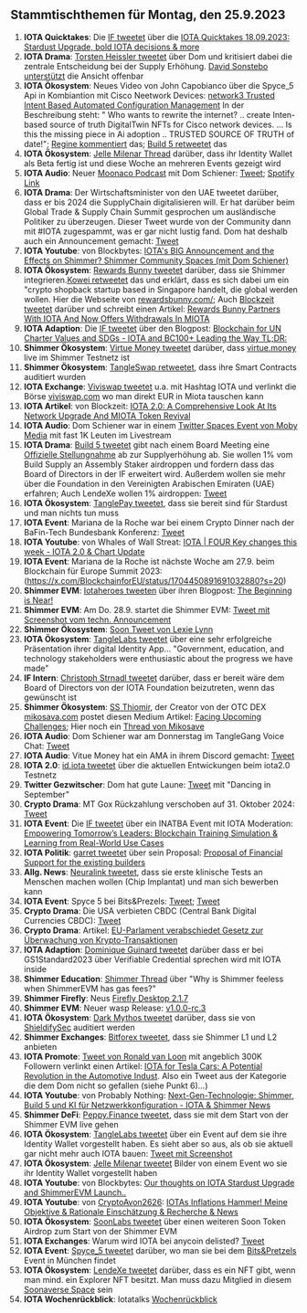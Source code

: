 ## Stammtischthemen für Montag, den 25.9.2023

1. **IOTA Quicktakes**: Die [IF tweetet](https://x.com/iota/status/1703725399673319822?s=20) über die [IOTA Quicktakes 18.09.2023: Stardust Upgrade, bold IOTA decisions & more](https://www.youtube.com/watch?v=_HShqCiUrrY&list=PLMbc46iGTB_QyqqU-QwbFsrVd9-HN55i_&index=1)
2. **IOTA Drama**: [Torsten Heissler tweetet](https://x.com/theissler/status/1703846055157072136?s=20) über Dom und kritisiert dabei die zentrale Entscheidung bei der Supply Erhöhung. [David Sonstebo unterstützt](https://x.com/DavidSonstebo/status/1703850069638652203?s=20) die Ansicht offenbar
3. **IOTA Ökosystem**: Neues Video von John Capobianco über die Spyce_5 Api in Kombiantion mit Cisco Neetwork Devices: [network3 Trusted Intent Based Automated Configuration Management](https://youtu.be/_ZAQyQyuUn4?si=SzLnz83hilvdwaep) In der Beschreibung steht: " Who wants to rewrite the internet? .. create Inten-based source of truth DigitalTwin NFTs for Cisco network devices. ... Is this the missing piece in Ai adoption .. TRUSTED SOURCE OF TRUTH of date!"; [Regine kommentiert](https://x.com/Energine/status/1704025979587371387?s=20) das; [Build 5 retweetet](https://x.com/build5tech/status/1702420578358165685?s=20) das
4. **IOTA Ökosystem**: [Jelle Milenar Thread](https://x.com/JelleFm/status/1704041131615383878?s=20) darüber, dass ihr Identity Wallet als Beta fertig ist und diese Woche an mehreren Events gezeigt wird
5. **IOTA Audio**: Neuer [Moonaco Podcast](https://x.com/MoonacoPodcast) mit Dom Schiener: [Tweet](https://x.com/MoonacoPodcast/status/1703814265767956808?s=20); [Spotify Link](https://spotify.link/qkI25S8ncDb)
6. **IOTA Drama**: Der Wirtschaftsminister von den UAE tweetet darüber, dass er bis 2024 die SupplyChain digitalisieren will. Er hat darüber beim Global Trade & Supply Chain Summit gesprochen um ausländische Politiker zu überzeugen. Dieser Tweet wurde von der Community dann mit #IOTA zugespammt, was er gar nicht lustig fand. Dom hat deshalb auch ein Announcement gemacht: [Tweet](https://x.com/Vrom14286662/status/1704933719700611424?s=20)
7. **IOTA Youtube**: von Blockbytes: [IOTA's BIG Announcement and the Effects on Shimmer? Shimmer Community Spaces (mit Dom Schiener)](https://www.youtube.com/watch?v=2TGF0CNH_g0)
8. **IOTA Ökosystem**: [Rewards Bunny tweetet](https://x.com/rewardsbunny/status/1704106318141988939?s=20) darüber, dass sie Shimmer integrieren.[Kowei retweetet](https://x.com/kowei1995/status/1704107354483216412?s=20) das und erklärt, dass es sich dabei um ein "crypto shopback startup based in Singapore handelt, die global werden wollen. Hier die Webseite von [rewardsbunny.com/](https://rewardsbunny.com/); Auch [Blockzeit tweetet](https://x.com/BlockzeitE/status/1704126444899897698?s=20) darüber und schreibt einen Artikel: [Rewards Bunny Partners With IOTA And Now Offers Withdrawals In MIOTA](https://blockzeit.com/rewards-bunny-partners-with-iota-and-now-offers-withdrawals-in-miota/)
9. **IOTA Adaption**: Die [IF tweetet](https://x.com/iota/status/1704118150571160045?s=20) über den Blogpost: [Blockchain for UN Charter Values and SDGs - IOTA and BC100+ Leading the Way TL;DR:](https://blog.iota.org/blockchain-un-charter-values-sdgs/)
10. **Shimmer Ökosystem**: [Virtue Money tweetet](https://x.com/Virtue_Money/status/1703780697133941144?s=20) darüber, dass [virtue.money](https://virtue.money/) live im Shimmer Testnetz ist
11. **Shimmer Ökosystem**: [TangleSwap retweetet](https://x.com/zokyo_io/status/1703794353247014930?s=20), dass ihre Smart Contracts auditiert wurden
12. **IOTA Exchange**: [Viviswap tweetet](https://x.com/viviswapcom/status/1704134122439127234?s=20) u.a. mit Hashtag IOTA und verlinkt die Börse [viviswap.com](https://www.viviswap.com/) wo man direkt EUR in Miota tauschen kann
13. **IOTA Artikel**: von Blockzeit: [IOTA 2.0: A Comprehensive Look At Its Network Upgrade And MIOTA Token Revival](https://blockzeit.com/iota-2-0-a-comprehensive-look-at-its-network-upgrade-and-miota-revival/)
14. **IOTA Audio**: Dom Schiener war in einem [Twitter Spaces Event von Moby Media](https://x.com/mobymedia/status/1703951137542484119?s=20) mit fast 1K Leuten im Livestream
15. **IOTA Drama**: [Build 5 tweetet](https://x.com/build5tech/status/1704227579694383126?s=20) gibt nach einem Board Meeting eine [Offizielle Stellungnahme](https://github.com/build-5/association/blob/main/board%20meetings/20230919.md) ab zur Supplyerhöhung ab. Sie wollen 1% vom Build Supply an Assembly Staker airdroppen und fordern dass das Board of Directors in der IF erweitert wird. Außerdem wollen sie mehr über die Foundation in den Vereinigten Arabischen Emiraten (UAE) erfahren; Auch LendeXe wollen 1% airdroppen: [Tweet](https://x.com/LendeXeFinance/status/1704264053671989269?s=20)
16. **IOTA Ökosystem**: [TanglePay tweetet](https://x.com/tanglepaycom/status/1704316909871845540?s=20), dass sie bereit sind für Stardust und man nichts tun muss
17. **IOTA Event**: Mariana de la Roche war bei einem Crypto Dinner nach der BaFin-Tech Bundesbank Konferenz: [Tweet](https://x.com/Marianadlrw/status/1704384360802394155?s=20)
18. **IOTA Youtube**: von Whales of Wall Streat: [IOTA | FOUR Key changes this week - IOTA 2.0 & Chart Update](https://www.youtube.com/watch?v=NAHYfEgeivs)
19. **IOTA Event**: Mariana de la Roche ist nächste Woche am 27.9. beim Blockchain für Europe Summit 2023: (https://x.com/BlockchainforEU/status/1704450891691032880?s=20)
20. **Shimmer EVM**: [Iotaheroes tweeten](https://x.com/IotaHeroes/status/1704486819365298391?s=20) über ihren Blogpost: [The Beginning is Near!](https://www.iotaheroes.com/blog/iotaheroes-await)
21. **Shimmer EVM**: Am Do. 28.9. startet die Shimmer EVM: [Tweet mit Screenshot vom techn. Announcement](https://x.com/GM__INV/status/1704494108637647264?s=20)
22. **Shimmer Ökosystem**: [Soon Tweet von Lexie Lynn](https://x.com/lexienft/status/1704516813105602848?s=20)
23. **IOTA Ökosystem**: [TangleLabs tweetet](https://x.com/Tangle_Labs/status/1704592234035708399?s=20) über eine sehr erfolgreiche Präsentation ihrer digital Identity App... "Government, education, and technology stakeholders were enthusiastic about the progress we have made"
24. **IF Intern**: [Christoph Strnadl tweetet](https://x.com/archimate/status/1704582924882919492?s=20) darüber, dass er bereit wäre dem Board of Directors von der IOTA Foundation beizutreten, wenn das gewünscht ist
25. **Shimmer Ökosystem**: [SS Thiomir](https://x.com/tihomir619/status/1704523550952943734?s=20), der Creator von der OTC DEX [mikosava.com](https://mikosava.com/) postet diesen Medium Artikel: [Facing Upcoming Challenges](https://medium.com/@mikosava/facing-upcoming-challenges-72e1d0d70bc4); Hier noch ein [Thread von Mikosave](https://x.com/MikosavaP2P/status/1705940446776635838?s=20)
26. **IOTA Audio**: Dom Schiener war am Donnerstag im TangleGang Voice Chat: [Tweet](https://x.com/GangTangleTalk/status/1704747428857983095?s=20)
27. **IOTA Audio**: Vitue Money hat ein AMA in ihrem Discord gemacht: [Tweet](https://x.com/Virtue_Money/status/1703802469355028786?s=20)
28. **IOTA 2.0**: [id.iota tweetet](https://x.com/id_iota/status/1704752396386341029?s=20) über die aktuellen Entwickungen beim iota2.0 Testnetz
29. **Twitter Gezwitscher**: Dom hat gute Laune: [Tweet](https://x.com/DomSchiener/status/1704755024486699379?s=20) mit "Dancing in September"
30. **Crypto Drama**: MT Gox Rückzahlung verschoben auf 31. Oktober 2024: [Tweet](https://x.com/TheRobynHD/status/1704757719708700906?s=20)
31. **IOTA Event**: Die [IF tweetet](https://x.com/iota/status/1704780751168774613?s=20) über ein INATBA Event mit IOTA Moderation: [Empowering Tomorrow’s Leaders: Blockchain Training Simulation & Learning from Real-World Use Cases](https://inatba.org/events/empowering-tomorrows-leaders/)
32. **IOTA Politik**: [garret tweetet](https://x.com/GarrettBullish/status/1704780303712334154?s=20) über sein Proposal: [Proposal of Financial Support for the existing builders](https://govern.iota.org/t/discussion-proposal-to-financially-empower-existing-builders-for-a-flourishing-iota-ecosystem/1669)
33. **Allg. News**: [Neuralink tweetet](https://x.com/neuralink/status/1704189132530974954?s=20), dass sie erste klinische Tests an Menschen machen wollen (Chip Implantat) und man sich bewerben kann
34. **IOTA Event**: Spyce 5 bei Bits&Prezels: [Tweet](https://x.com/Energine/status/1704781227398488331?s=20); [Tweet](https://x.com/HolgerKoether/status/1704786984906969596?s=20)
35. **Crypto Drama**: Die USA verbieten CBDC (Central Bank Digital Currencies CBDC): [Tweet](https://x.com/BTC_Archive/status/1704788347485360258?s=20)
36. **Crypto Drama**: Artikel: [EU-Parlament verabschiedet Gesetz zur Überwachung von Krypto-Transaktionen](https://www.blocktrainer.de/eu-parlament-dac8/)
37. **IOTA Adaption**: [Dominique Guinard tweetet](https://x.com/domguinard/status/1704801118268653856?s=20) darüber dass er bei GS1Standard2023 über Verifiable Credential sprechen wird mit IOTA inside
38. **Shimmer Education**: [Shimmer Thread](https://x.com/shimmernet/status/1704842926151331992?s=20) über "Why is Shimmer feeless when ShimmerEVM has gas fees?"
39. **Shimmer Firefly**: Neus [Firefly Desktop 2.1.7](https://github.com/iotaledger/firefly/releases/tag/desktop-2.1.7)
40. **Shimmer EVM**: Neuer wasp Release: [v1.0.0-rc.3](https://github.com/iotaledger/wasp/releases/tag/v1.0.0-rc.3)
41. **IOTA Ökosystem**: [Dark Mythos tweetet](https://x.com/DarkMythosIOTA/status/1705118581258670105?s=20) darüber, dass sie von [ShieldifySec](https://twitter.com/ShieldifySec) auditiert werden
42. **Shimmer Exchanges**: [Bitforex tweetet](https://x.com/bitforexcom/status/1705146135692841060?s=20), dass sie Shimmer L1 und L2 anbieten
43. **IOTA Promote**: [Tweet von Ronald van Loon](https://x.com/Ronald_vanLoon/status/1704811713432891854?s=20) mit angeblich 300K Followern verlinkt einen Artikel: [IOTA for Tesla Cars: A Potential Revolution in the Automotive Indust](https://chainaffairs.com/iota-for-tesla-cars-a-potential-revolution-in-the-automotive-industry/). Also ein Tweet aus der Kategorie die dem Dom nicht so gefallen (siehe Punkt 6)...)
44. **IOTA Youtube**: von Probably Nothing: [Next-Gen-Technologie: Shimmer, Build 5 und KI für Netzwerkkonfiguration - IOTA & Shimmer News](https://www.youtube.com/watch?v=pu0lM7B52bI)
45. **Shimmer DeFi**: [Peppy.Finance tweetet](https://x.com/Peppy_finance/status/1705228881148473478?s=20), dass sie mit dem Start von der Shimmer EVM live gehen
46. **IOTA Ökosystem**: [TangleLabs tweetet](https://x.com/Tangle_Labs/status/1705563981207777391?s=20) über ein Event auf dem sie ihre Identity Wallet vorgestellt haben. Es sieht aber so aus, als ob sie aktuell gar nicht mehr auch IOTA bauen: [Tweet mit Screenshot](https://x.com/tradeini1337/status/1705579602507157790?s=20)
47. **IOTA Ökosystem**: [Jelle Milenar tweetet](https://x.com/JelleFm/status/1705266906364629326?s=20) Bilder von einem Event wo sie ihr Identity Wallet vorgestellt haben
48. **IOTA Youtube**: von Blockbytes: [Our thoughts on IOTA Stardust Upgrade and ShimmerEVM Launch..](https://www.youtube.com/watch?v=u2-N9ZUajsg)
49. **IOTA Youtube**: von [CryptoAvon2626](https://x.com/CryptoAvon2626/status/1704052487534125161?s=20): [IOTAs Inflations Hammer! Meine Objektive & Rationale Einschätzung & Recherche & News](https://www.youtube.com/watch?v=vTtiLxOHniA)
50. **IOTA Ökosystem**: [SoonLabs tweetet](https://x.com/soon_labs/status/1705505979063013848?s=20) über einen weiteren Soon Token Airdrop zum Start von der Shimmer EVM
51. **IOTA Exchanges**: Warum wird IOTA bei anycoin delisted? [Tweet](https://x.com/dadaffy2/status/1706017059467878444?s=20)
52. **IOTA Event**: [Spyce_5 tweetet](https://x.com/SPYCE_5/status/1705842251367133311?s=20) darüber, wo man sie bei dem [Bits&Pretzels](https://twitter.com/bitsandpretzels) Event in München findet
53. **IOTA Ökosystem**: [LendeXe tweetet](https://x.com/LendeXeFinance/status/1706004191896867007?s=20) darüber, dass es ein NFT gibt, wenn man mind. ein Explorer NFT besitzt. Man muss dazu Mitglied in diesem [Soonaverse Space](https://soonaverse.com/space/0x4f0ce081f46bac5ec10ec635d60623ea24145b19/overview) sein
54. **IOTA Wochenrückblick**: Iotatalks [Wochenrückblick](https://www.iota-talk.com/index.php?article/326-wochenr%C3%BCckblick-vom-17-bis-23-september-2023/)

